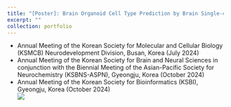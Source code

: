 ```yaml
---
title: "[Poster]: Brain Organoid Cell Type Prediction by Brain Single-cell Atlas Trained Annotation Models"
excerpt: ""
collection: portfolio
---
```

- Annual Meeting of the Korean Society for Molecular and Cellular Biology (KSMCB) Neurodevelopment Division, Busan, Korea (July 2024) <br> 
- Annual Meeting of the Korean Society for Brain and Neural Sciences in conjunction with the Biennial Meeting of the Asian-Pacific Society for Neurochemistry (KSBNS-ASPN), Gyeongju, Korea (October 2024) <br>
- Annual Meeting of the Korean Society for Bioinformatics (KSBI), Gyeongju, Korea (October 2024)<br/><img src='/images/Organoid_Cell_Type_Prediction.jpg'>
